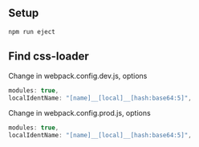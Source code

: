 ## Setup

```
npm run eject
```

## Find css-loader

Change in webpack.config.dev.js, options

```javascript
modules: true,
localIdentName: "[name]__[local]__[hash:base64:5]",
```

Change in webpack.config.prod.js, options

```javascript
modules: true,
localIdentName: "[name]__[local]__[hash:base64:5]",
```
